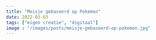 ```yaml
---
title: "Meisje gebaseerd op Pokemon"
date: 2022-03-03
tags: ["eigen creatie", "digitaal"]
image : "/images/posts/meisje-gebaseerd-op-pokemon.jpg"
---
```


